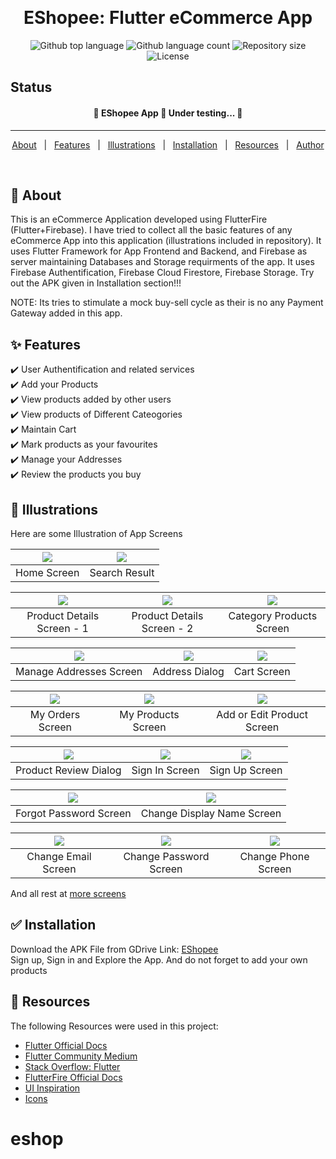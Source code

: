 <div align="center" id="top"> 
  

&#xa0;

  <!-- <a href="https://e_commerce_app_flutter.netlify.app">Demo</a> -->
</div>

<h1 align="center">EShopee: Flutter eCommerce App</h1>

<p align="center">
  <img alt="Github top language" src="https://img.shields.io/github/languages/top/rahul-badgujar/e_commerce_app_flutter?color=56BEB8">

  <img alt="Github language count" src="https://img.shields.io/github/languages/count/rahul-badgujar/e_commerce_app_flutter?color=56BEB8">

  <img alt="Repository size" src="https://img.shields.io/github/repo-size/rahul-badgujar/e_commerce_app_flutter?color=56BEB8">

  <img alt="License" src="https://img.shields.io/github/license/rahul-badgujar/e_commerce_app_flutter?color=56BEB8">

  <!-- <img alt="Github issues" src="https://img.shields.io/github/issues/{{YOUR_GITHUB_USERNAME}}/e_commerce_app_flutter?color=56BEB8" />

  <img alt="Github forks" src="https://img.shields.io/github/forks/{{YOUR_GITHUB_USERNAME}}/e_commerce_app_flutter?color=56BEB8" />

  <img alt="Github stars" src="https://img.shields.io/github/stars/{{YOUR_GITHUB_USERNAME}}/e_commerce_app_flutter?color=56BEB8" /> -->
</p>

## Status

<h4 align="center">
	🚧  EShopee App 🚀 Under testing...  🚧
</h4>

<hr>

<p align="center">
  <a href="#dart-about">About</a> &#xa0; | &#xa0; 
  <a href="#sparkles-features">Features</a> &#xa0; | &#xa0;
  <a href="#checkered_flag-illustrations">Illustrations</a> &#xa0; | &#xa0;
  <a href="#white_check_mark-installation">Installation</a> &#xa0; | &#xa0;
  <a href="#rocket-resources">Resources</a> &#xa0; | &#xa0;
  <a href="https://github.com/rahul-badgujar" target="_blank">Author</a>
</p>

<br>

## :dart: About

This is an eCommerce Application developed using FlutterFire (Flutter+Firebase). I have tried to collect all the basic features of any eCommerce App into this application (illustrations included in repository). It uses Flutter Framework for App Frontend and Backend, and Firebase as server maintaining Databases and Storage requirments of the app. It uses Firebase Authentification, Firebase Cloud Firestore, Firebase Storage. Try out the APK given in Installation section!!!

NOTE: Its tries to stimulate a mock buy-sell cycle as their is no any Payment Gateway added in this app.

## :sparkles: Features

:heavy_check_mark: User Authentification and related services\
:heavy_check_mark: Add your Products\
:heavy_check_mark: View products added by other users\
:heavy_check_mark: View products of Different Cateogories\
:heavy_check_mark: Maintain Cart\
:heavy_check_mark: Mark products as your favourites\
:heavy_check_mark: Manage your Addresses\
:heavy_check_mark: Review the products you buy

## :checkered_flag: Illustrations

Here are some Illustration of App Screens

| ![](illustrations/home_screen.png) |![](illustrations/search_result.png) |
| :--------------------------------: |:----------------------------------: |
|            Home Screen             |           Search Result             |

| ![](illustrations/product_details_1.png) | ![](illustrations/product_details_2.png) | ![](illustrations/category_product.png) |
| :--------------------------------------: | :--------------------------------------: | :-------------------------------------: |
|        Product Details Screen - 1        |        Product Details Screen - 2        |        Category Products Screen         |

| ![](illustrations/manage_addresses.png) | ![](illustrations/address_dialog.png) | ![](illustrations/cart.png) |
| :-------------------------------------: | :-----------------------------------: | :-------------------------: |
|         Manage Addresses Screen         |            Address Dialog             |         Cart Screen         |

| ![](illustrations/my_orders.png) | ![](illustrations/my_products.png) | ![](illustrations/edit_product.png) |
| :------------------------------: | :--------------------------------: | :---------------------------------: |
|         My Orders Screen         |         My Products Screen         |     Add or Edit Product Screen      |

| ![](illustrations/review_dialog.png) | ![](illustrations/sign_in.png) | ![](illustrations/sign_up.png) |
| :----------------------------------: | :----------------------------: | :----------------------------: |
|        Product Review Dialog         |         Sign In Screen         |         Sign Up Screen         |

| ![](illustrations/forgot_password.png) | ![](illustrations/change_display_name.png) |
| :------------------------------------: | :----------------------------------------: |
|         Forgot Password Screen         |         Change Display Name Screen         |      

| ![](illustrations/change_email.png) | ![](illustrations/change_password.png) | ![](illustrations/change_phone.png) |
| :---------------------------------: | :------------------------------------: | :---------------------------------: |
|         Change Email Screen         |         Change Password Screen         |         Change Phone Screen         |

And all rest at [more screens](illustrations/)

## :white_check_mark: Installation

Download the APK File from GDrive Link: [EShopee](https://drive.google.com/drive/folders/1wsWxGh_5MTHRUqDh6Zyc8J_iolTVBhmH?usp=sharing)\
Sign up, Sign in and Explore the App. And do not forget to add your own products

## :rocket: Resources

The following Resources were used in this project:

- [Flutter Official Docs](https://flutter.dev/docs)
- [Flutter Community Medium](https://medium.com/flutter-community)
- [Stack Overflow: Flutter](https://stackoverflow.com/questions/tagged/flutter)
- [FlutterFire Official Docs](https://firebase.flutter.dev/docs/overview/)
- [UI Inspiration](https://github.com/abuanwar072/E-commerce-Complete-Flutter-UI)
- [Icons](https://www.flaticon.com/)
# eshop
